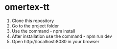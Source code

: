 # omertex-tt

1. Clone this repository
2. Go to the project folder
3. Use the command - npm install
4. After installation use the command - npm run dev
5. Open http://localhost:8080 in your browser
